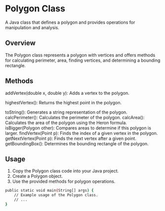 # Polygon Class
A Java class that defines a polygon and provides operations for manipulation and analysis.

## Overview
The Polygon class represents a polygon with vertices and offers methods for calculating perimeter, area, finding vertices, and determining a bounding rectangle.

## Methods
addVertex(double x, double y): Adds a vertex to the polygon.

highestVertex(): Returns the highest point in the polygon.

toString(): Generates a string representation of the polygon.
calcPerimeter(): Calculates the perimeter of the polygon.
calcArea(): Calculates the area of the polygon using the Heron formula.
isBigger(Polygon other): Compares areas to determine if this polygon is larger.
findVertex(Point p): Finds the index of a given vertex in the polygon.
getNextVertex(Point p): Finds the next vertex after a given point.
getBoundingBox(): Determines the bounding rectangle of the polygon.
## Usage
1. Copy the Polygon class code into your Java project.
2. Create a Polygon object.
3. Use the provided methods for polygon operations.
```bash
public static void main(String[] args) {
    // Example usage of the Polygon class.
    // ...
}
```

